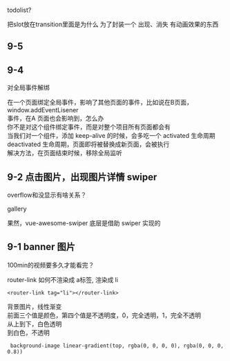 

todolist?

把slot放在transition里面是为什么
为了封装一个 出现、消失 有动画效果的东西

## 9-5

## 9-4

对全局事件解绑


在一个页面绑定全局事件，影响了其他页面的事件，比如说在B页面，window.addEventLisener  
事件，在A 页面也会影响到，怎么办  
你不是对这个组件绑定事件，而是对整个项目所有页面都会有    
当我们对一个组件，添加 keep-alive 的时候，会多吃一个 activated 生命周期  
deactivated 生命周期，页面即将被替换成新页面，会被执行  
解决方法，在页面结束时候，移除全局监听 


## 9-2 点击图片，出现图片详情 swiper

overflow和没显示有啥关系？

gallery

果然，vue-awesome-swiper 底层是借助 swiper 实现的



## 9-1  banner 图片
100min的视频要多久才能看完？


router-link 如何不渲染成 a标签, 渲染成 li

```
<router-link tag="li"></router-link>
```

背景图片，线性渐变  
前面三个值是颜色，第四个值是不透明度，0，完全透明，1，完全不透明  
从上到下，白色透明  
到白色，不透明  


```
 background-image linear-gradient(top, rgba(0, 0, 0, 0), rgba(0, 0, 0, 0.8))

```









